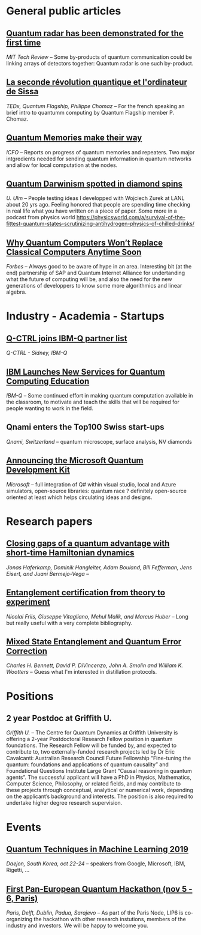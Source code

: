 
# General public articles


<a id="org3b07c51"></a>

## [Quantum radar has been demonstrated for the first time](https://www-technologyreview-com.cdn.ampproject.org/c/s/www.technologyreview.com/s/614160/quantum-radar-has-been-demonstrated-for-the-first-time/amp)

*MIT Tech Review* &#x2013; Some by-products of quantum communication could be linking arrays of detectors together: Quantum radar is one such by-product.


<a id="org2faf0d4"></a>

## [La seconde révolution quantique et l'ordinateur de Sissa](https://www.youtube.com/watch?time_continue=2&v=X-lrQt_UxxQ)

*TEDx, Quantum Flagship, Philippe Chomaz* &#x2013; For the french speaking an brief intro to quantumm computing by Quantum Flagship member P. Chomaz.


<a id="org5db4477"></a>

## [Quantum Memories make their way](https://www.icfo.es/newsroom/news/article/4495)

*ICFO* &#x2013; Reports on progress of quantum memories and repeaters. Two major intgredients needed for sending quantum information in quantum networks and allow for local computation at the nodes.


<a id="org7e5683e"></a>

## [Quantum Darwinism spotted in diamond spins](https://physicsworld.com/a/quantum-darwinism-spotted-in-diamond-spins/)

*U. Ulm* &#x2013; People testing ideas I developped with Wojciech Zurek at LANL about 20 yrs ago. Feeling honored that people are spending time checking in real life what you have written on a piece of paper. Some more in a podcast from physics world <https://physicsworld.com/a/survival-of-the-fittest-quantum-states-scrutinizing-antihydrogen-physics-of-chilled-drinks/>


<a id="org88b1974"></a>

## [Why Quantum Computers Won’t Replace Classical Computers Anytime Soon](https://www.forbes.com/sites/sap/2019/09/04/why-quantum-computers-wont-replace-classical-computers-anytime-soon/#7c432f68136a)

*Forbes* &#x2013; Always good to be aware of hype in an area. Interesting bit (at the end) partnership of SAP and Quantum Internet Alliance for undertanding what the future of computing will be, and also the need for the new generations of developpers to know some more algorithmics and linear algebra.


<a id="orgdc1d170"></a>

# Industry - Academia - Startups


<a id="orgc45d4a8"></a>

## [Q-CTRL joins IBM-Q partner list](https://twitter.com/qctrlHQ/status/1168332684017274880)

*Q-CTRL - Sidney, IBM-Q*


<a id="org5cec33c"></a>

## [IBM Launches New Services for Quantum Computing Education](https://www.tomshardware.com/news/ibm-quantum-computing-services-education,40329.html)

*IBM-Q* &#x2013; Some continued effort in making quantum computation available in the classroom, to motivate and teach the skills that will be required for people wanting to work in the field.


<a id="org0d56158"></a>

## Qnami enters the Top100 Swiss start-ups

*Qnami, Switzerland* &#x2013; quantum microscope, surface analysis, NV diamonds


<a id="orgfbff4c2"></a>

## [Announcing the Microsoft Quantum Development Kit](https://cloudblogs.microsoft.com/quantum/2017/12/11/announcing-microsoft-quantum-development-kit/)

*Microsoft* &#x2013; full integration of Q# within visual studio, local and Azure simulators, open-source libraries: quantum race ? definitely open-source oriented at least which helps circulating ideas and designs.


<a id="orga0c292b"></a>

# Research papers


<a id="org9bab4fe"></a>

## [Closing gaps of a quantum advantage with short-time Hamiltonian dynamics](https://arxiv.org/pdf/1908.08069.pdf)

*Jonas Haferkamp, Dominik Hangleiter, Adam Bouland, Bill Fefferman, Jens Eisert, and Juani Bermejo-Vega* &#x2013; 


<a id="org2907725"></a>

## [Entanglement certification from theory to experiment](https://www.nature.com/articles/s42254-018-0003-5.pdf)

*Nicolai Friis,  Giuseppe Vitagliano, Mehul Malik, and Marcus Huber* &#x2013; Long but really useful with a very complete bibliography.


<a id="org9f9b9b0"></a>

## [Mixed State Entanglement and Quantum Error Correction](https://arxiv.org/abs/quant-ph/9604024)

*Charles H. Bennett, David P. DiVincenzo, John A. Smolin and William K. Wootters* &#x2013; Guess what I'm interested in distillation protocols.


<a id="org9035312"></a>

# Positions


<a id="orgc8a1311"></a>

## 2 year Postdoc at Griffith U.

*Griffith U.* &#x2013; The Centre for Quantum Dynamics at Griffith University is offering a 2-year Postdoctoral Research Fellow position in quantum foundations. The Research Fellow will be funded by, and expected to contribute to, two externally-funded research projects led by Dr Eric Cavalcanti: Australian Research Council Future Fellowship “Fine-tuning the quantum: foundations and applications of quantum causality” and Foundational Questions Institute Large Grant “Causal reasoning in quantum agents”.  The successful applicant will have a PhD in Physics, Mathematics, Computer Science, Philosophy, or related fields, and may contribute to these projects through conceptual, analytical or numerical work, depending on the applicant’s background and interests. The position is also required to undertake higher degree research supervision.


<a id="org9cfff79"></a>

# Events


<a id="org853a572"></a>

## [Quantum Techniques in Machine Learning 2019](https://t.co/yrRzXIsTHW)

*Daejon, South Korea, oct 22-24* &#x2013; speakers from Google, Microsoft, IBM, Rigetti, &#x2026; 


<a id="org297752c"></a>

## [First Pan-European Quantum Hackathon (nov 5 - 6, Paris)](https://labs.ripe.net/Members/ulka_athale_1/take-part-in-pan-european-quantum-internet-hackathon)

*Paris, Delft, Dublin, Padua, Sarajevo* &#x2013; As part of the Paris Node, LIP6 is co-organizing the hackathon with other research instutions, members of the industry and investors. We will be happy to welcome you.

